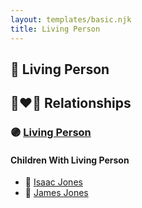 ```yaml
---
layout: templates/basic.njk
title: Living Person
---
```

## 🔵 Living Person

## 👩‍❤️‍👨 Relationships

### 🟣 [Living Person](/people/1/1648568)

#### Children With Living Person
* 🔵 [Isaac Jones](/people/7/77695552)
* 🔵 [James Jones](/people/6/61233476)